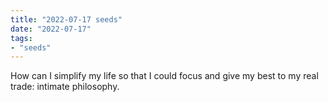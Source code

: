 ```yaml
---
title: "2022-07-17 seeds"
date: "2022-07-17"
tags:
- "seeds"
---
```


How can I simplify my life so that I could focus and give my best to my real trade: intimate philosophy.